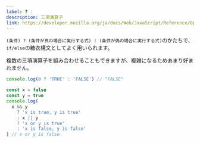 ```yaml
---
label: ? :
description: 三項演算子
link: https://developer.mozilla.org/ja/docs/Web/JavaScript/Reference/Operators/Conditional_Operator
---
```


`(条件) ? (条件が真の場合に実行する式) : (条件が偽の場合に実行する式)`のかたちで、`if/else`の糖衣構文としてよく用いられます。

複数の三項演算子を組み合わせることもできますが、複雑になるためあまり好まれません。

```typescript
console.log(0 ? 'TRUE' : 'FALSE') // "FALSE"

const x = false
const y = true
console.log(
  x && y
    ? 'x is true, y is true'
    : x || y
    ? 'x or y is true'
    : 'x is false, y is false'
) // x or y is false
```
